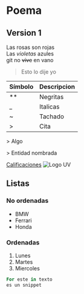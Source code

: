 # Poema
## Version 1
Las rosas son rojas  
Las _violetas_ azules  
git no ~~vive~~ en vano

> Esto lo dije yo

|Símbolo| Descripcion |
|-|-|
| ** | Negritas |
| _ | Italicas |
| ~ | Tachado |
| > | Cita |

\> Algo

&gt; Entidad nombrada

[Calificaciones](https://www.uv.mx/calificaciones)
![Logo UV](https://www.uv.mx/v2/images/logouv.jpg)

## Listas
### No ordenadas
* BMW
* Ferrari
* Honda
### Ordenadas
1. Lunes
2. Martes
3. Miercoles

``` sql
For este in texto
es un snippet
```
